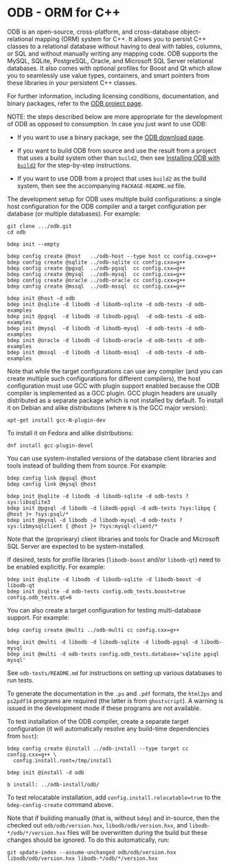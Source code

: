 # ODB - ORM for C++

ODB is an open-source, cross-platform, and cross-database object-relational
mapping (ORM) system for C++. It allows you to persist C++ classes to a
relational database without having to deal with tables, columns, or SQL and
without manually writing any mapping code. ODB supports the MySQL, SQLite,
PostgreSQL, Oracle, and Microsoft SQL Server relational databases. It also
comes with optional profiles for Boost and Qt which allow you to seamlessly
use value types, containers, and smart pointers from these libraries in your
persistent C++ classes.

For further information, including licensing conditions, documentation, and
binary packages, refer to the [ODB project
page](https://codesynthesis.com/products/odb/).

NOTE: the steps described below are more appropriate for the development of
ODB as opposed to consumption. In case you just want to use ODB:

* If you want to use a binary package, see the [ODB download
  page](https://codesynthesis.com/products/odb/download.xhtml).

* If you want to build ODB from source and use the result from a project that
  uses a build system other than `build2`, then see [Installing ODB with
  `build2`](https://codesynthesis.com/products/odb/doc/install-build2.xhtml)
  for the step-by-step instructions.

* If you want to use ODB from a project that uses `build2` as the build
  system, then see the accompanying `PACKAGE-README.md` file.

The development setup for ODB uses multiple build configurations: a single
host configuration for the ODB compiler and a target configuration per
database (or multiple databases). For example:

```
git clone .../odb.git
cd odb

bdep init --empty

bdep config create @host   ../odb-host --type host cc config.cxx=g++
bdep config create @sqlite ../odb-sqlite cc config.cxx=g++
bdep config create @pgsql  ../odb-pgsql  cc config.cxx=g++
bdep config create @mysql  ../odb-mysql  cc config.cxx=g++
bdep config create @oracle ../odb-oracle cc config.cxx=g++
bdep config create @mssql  ../odb-mssql  cc config.cxx=g++

bdep init @host -d odb
bdep init @sqlite -d libodb -d libodb-sqlite -d odb-tests -d odb-examples
bdep init @pgsql  -d libodb -d libodb-pgsql  -d odb-tests -d odb-examples
bdep init @mysql  -d libodb -d libodb-mysql  -d odb-tests -d odb-examples
bdep init @oracle -d libodb -d libodb-oracle -d odb-tests -d odb-examples
bdep init @mssql  -d libodb -d libodb-mssql  -d odb-tests -d odb-examples
```

Note that while the target configurations can use any compiler (and you can
create multiple such configurations for different compilers), the host
configuration must use GCC with plugin support enabled because the ODB
compiler is implemented as a GCC plugin. GCC plugin headers are usually
distributed as a separate package which is not installed by default. To
install it on Debian and alike distributions (where `N` is the GCC major
version):

```
apt-get install gcc-N-plugin-dev
```

To install it on Fedora and alike distributions:

```
dnf install gcc-plugin-devel
```

You can use system-installed versions of the database client libraries and
tools instead of building them from source. For example:

```
bdep config link @pgsql @host
bdep config link @mysql @host

bdep init @sqlite -d libodb -d libodb-sqlite -d odb-tests ?sys:libsqlite3
bdep init @pgsql -d libodb -d libodb-pgsql -d odb-tests ?sys:libpq { @host }+ ?sys:psql/*
bdep init @mysql -d libodb -d libodb-mysql -d odb-tests ?sys:libmysqlclient { @host }+ ?sys:mysql-client/*
```

Note that the (proprieary) client libraries and tools for Oracle and Microsoft
SQL Server are expected to be system-installed.

If desired, tests for profile libraries (`libodb-boost` and/or `libodb-qt`)
need to be enabled explicitly. For example:

```
bdep init @sqlite -d libodb -d libodb-sqlite -d libodb-boost -d libodb-qt
bdep init @sqlite -d odb-tests config.odb_tests.boost=true config.odb_tests.qt=6
```

You can also create a target configuration for testing multi-database support.
For example:

```
bdep config create @multi ../odb-multi cc config.cxx=g++

bdep init @multi -d libodb -d libodb-sqlite -d libodb-pgsql -d libodb-mysql
bdep init @multi -d odb-tests config.odb_tests.database='sqlite pgsql mysql'
```

See `odb-tests/README.md` for instructions on setting up various databases to
run tests.

To generate the documentation in the `.ps` and `.pdf` formats, the `html2ps`
and `ps2pdf14` programs are required (the latter is from `ghostscript`). A
warning is issued in the development mode if these programs are not available.

To test installation of the ODB compiler, create a separate target
configuration (it will automatically resolve any build-time dependencies from
`host`):

```
bdep config create @install ../odb-install --type target cc config.cxx=g++ \
  config.install.root=/tmp/install

bdep init @install -d odb

b install: ../odb-install/odb/
```

To test relocatable installation, add `config.install.relocatable=true` to
the `bdep-config-create` command above.

Note that if building manually (that is, without `bdep`) and in-source, then
the checked out `odb/odb/version.hxx`, `libodb/odb/version.hxx`, and
`libodb-*/odb/*/version.hxx` files will be overwritten during the build but
these changes should be ignored. To do this automatically, run:

```
git update-index --assume-unchanged odb/odb/version.hxx libodb/odb/version.hxx libodb-*/odb/*/version.hxx
```
